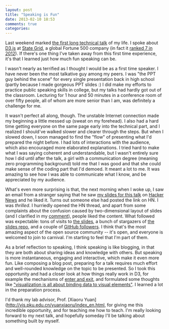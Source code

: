 ```yaml
---
layout: post
title: "Speaking is Fun"
date: 2013-02-10 18:53
comments: true
categories: 
---
```


Last weekend marked [the first long technical talk](http://scottcheng.github.com/d3js-101/) of my life. I spoke about [D3.js](http://d3js.org/) at [State Grid](http://en.wikipedia.org/wiki/State_Grid_Corporation_of_China), a global Fortune 500 company (in fact it [ranked 7 in 2012](http://money.cnn.com/magazines/fortune/global500/2012/snapshots/10840.html)).
If there's one thing I've taken away from this first time experience, it's that I learned just how much fun speaking can be.

<!-- more -->

I wasn't nearly as terrified as I thought I would be as a first time speaker. I have never been the most talkative guy among my peers. I was "the PPT guy behind the scene" for every single presentation back in high school (partly because I made gorgeous PPT slides :) I did make my efforts to practice public speaking skills in college, but my talks had hardly got out of the classroom. Lecturing for 1 hour and 50 minutes in a conference room of over fifty people, all of whom are more senior than I am, was definitely a challenge for me.

It wasn't perfect all along, though. The unstable Internet connection made my beginning a little messed up (sweat on my forehead). I also had a hard time getting everyone on the same page early into the technical part, and I realized I should've walked slower and clearer through the steps. But when I slowed down, I soon managed to find the "flow" of presenting what I'd prepared the night before. I had lots of interactions with the audience, which also encouraged more elaborated explanations. I tried hard to make what I was saying coherent and understandable, but I wasn't entirely sure how I did until after the talk, a girl with a communication degree (meaning zero programming background) told me that I was good and that she could make sense of the coding part that I'd demoed. It meant a lot to me. It was amazing to see how I was able to communicate what I know, and be appreciated by my audience.

What's even more surprising is that, the next morning when I woke up, I saw an email from a stranger saying that he saw [my slides for this talk](http://scottcheng.github.com/d3js-101/) on [Hacker News](https://news.ycombinator.com/item?id=5164195) and he liked it. Turns out someone else had posted the link on HN. I was *thrilled*. I hurriedly opened the HN thread, and apart from some complaints about the confusion caused by two-dimensional layout of slides (and I clarified in my [comment](https://news.ycombinator.com/item?id=5164195#up_5169390)), people liked the content. What followed was expectable: tons of visits to [the slides](http://scottcheng.github.com/d3js-101/), a bunch of stargazers of [the slides repo](https://github.com/scottcheng/d3js-101), and a couple of [GitHub followers](https://github.com/scottcheng/followers). I think that's the most amazing aspect of the open source community -- it's open, and everyone is welcomed to join to carnival. I'm starting to feel that I'm part of them.

As a brief reflection to speaking, I think speaking is like blogging, in that they are both about sharing ideas and knowledge with others. But speaking is more instantaneous, engaging and interactive, which make it even more fun. Like composing a blog post, preparing for a talk requires much effort and well-rounded knowledge on the topic to be presented. So I took this opportunity and had a closer look at how things really work in D3, for example the mechanisms of [enter and exit](http://scottcheng.github.com/d3js-101/#/enter-exit), and formulated some thoughts like ["visualization is all about binding data to visual elements"](http://scottcheng.github.com/d3js-101/#/data-binding). I learned a lot in the preparation process.

I'd thank my lab advisor, Prof. [Xiaoru Yuan](http://vis.pku.edu.cn/yuanxiaoru/index_en.html, for giving me this incredible opportunity, and for teaching me how to teach. I'm really looking forward to my next talk, and hopefully someday I'll be talking about something built by myself.